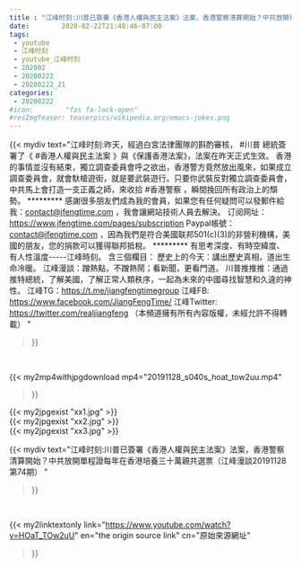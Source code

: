 ```yaml
---
title : "江峰时刻:川普已簽署《香港人權與民主法案》法案，香港警察清算開始？中共放開單程證每年在香港培養三十萬親共選票（江峰漫談20191128第74期） "
date:        2020-02-22T21:48:46-07:00
tags:
 - youtube
 - 江峰时刻
 - youtube_江峰时刻
 - 202002
 - 20200222
 - 20200222_21
categories:
 - 20200222
#icon:        "fas fa-lock-open"
#resImgTeaser: teaserpics/wikipedia.org/emacs-jokes.png
---
```


{{< mydiv text="江峰时刻:昨天，經過白宮法律團隊的斟酌審核， #川普 總統簽署了《 #香港人權與民主法案 》與《保護香港法案》，法案在昨天正式生效。 香港的事情並沒有結束，獨立調查委員會呼之欲出，香港警方竟然放出風來，如果成立調查委員會，就會馱槍遊街，就是要武裝遊行。只要你武裝反對獨立調查委員會，中共馬上會打造一支正義之師，來收拾 #香港警察 ，瞬間挽回所有政治上的頹勢。     ********* 感謝很多朋友們成為我的會員，如果您有任何疑問可以發郵件給我：contact@jfengtime.com ，我會讓網站技術人員去解決。 订阅网址：https://www.jfengtime.com/pages/subscription Paypal帳號：contact@jfengtime.com ，因為我們是符合美國联邦501(c)(3)的非營利機構，美國的朋友，您的捐款可以獲得聯邦抵稅。     ********* 有思考深度、有時空緯度、有人性溫度-----江峰時刻。 含三個欄目： 歷史上的今天：講出歷史真相，道出生命冷暖。 江峰漫談：蹭熱點，不蹭熱鬧；看新聞，更看門道。 川普推推推：通過推特總統，了解美國，了解正常人類秩序，一起為未來的中國尋找智慧和久違的神性。  江峰TG：https://t.me/jiangfengtimegroup 江峰FB: https://www.facebook.com/JiangFengTime/ 江峰Twitter: https://twitter.com/realjiangfeng （本頻道擁有所有內容版權，未經允許不得轉載） "
>}}
<br>


{{< my2mp4withjpgdownload mp4="20191128_s040s_hoat_tow2uu.mp4"
>}}

{{< my2jpgexist "xx1.jpg" >}}<br>
{{< my2jpgexist "xx2.jpg" >}}<br>
{{< my2jpgexist "xx3.jpg" >}}<br>



{{< mydiv text="江峰时刻:川普已簽署《香港人權與民主法案》法案，香港警察清算開始？中共放開單程證每年在香港培養三十萬親共選票（江峰漫談20191128第74期） "
>}}
<br>

{{< my2linktextonly link="https://www.youtube.com/watch?v=HOaT_TOw2uU"
en="the origin source link" cn="原始來源網址"
>}}


<br>

